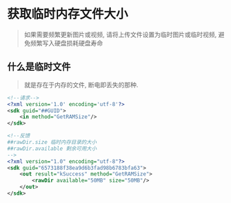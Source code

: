 # 获取临时内存文件大小

> 如果需要频繁更新图片或视频, 请将上传文件设置为临时图片或临时视频, 避免频繁写入硬盘损耗硬盘寿命

## 什么是临时文件

> 就是存在于内存的文件, 断电即丢失的那种.

```xml
<!--请求-->
<?xml version='1.0' encoding='utf-8'?>
<sdk guid="##GUID">
    <in method="GetRAMSize"/>
</sdk>

<!--反馈
##rawDir.size 临时内存目录的大小
##rawDir.available 剩余可用大小
-->
<?xml version="1.0" encoding="utf-8"?>
<sdk guid="6573188f38ea9d6b3fad98b6783bfa63">
    <out result="kSuccess" method="GetRAMSize">
        <rawDir available="50MB" size="50MB"/>
    </out>
</sdk>
```

